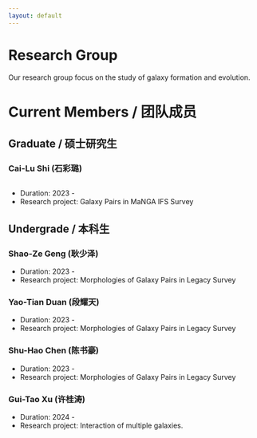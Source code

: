 ```yaml
---
layout: default
---
```


# Research Group

Our research group focus on the study of galaxy formation and evolution.

# Current Members / 团队成员

## Graduate / 硕士研究生

### Cai-Lu Shi (石彩璐)

<img class="profile-picture" src="">

* Duration: 2023 - 
* Research project: Galaxy Pairs in MaNGA IFS Survey

## Undergrade / 本科生

### Shao-Ze Geng (耿少泽)
* Duration: 2023 - 
* Research project: Morphologies of Galaxy Pairs in Legacy Survey

### Yao-Tian Duan (段耀天)
* Duration: 2023 - 
* Research project: Morphologies of Galaxy Pairs in Legacy Survey

### Shu-Hao Chen (陈书豪)
* Duration: 2023 - 
* Research project: Morphologies of Galaxy Pairs in Legacy Survey

### Gui-Tao Xu (许桂涛)
* Duration: 2024 - 
* Research project: Interaction of multiple galaxies.

